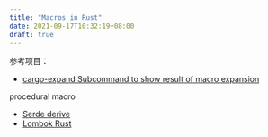 ```yaml
---
title: "Macros in Rust"
date: 2021-09-17T10:32:19+08:00
draft: true
---
```




<!--more-->

参考项目：

- [cargo-expand Subcommand to show result of macro expansion](https://github.com/dtolnay/cargo-expand)

procedural macro

- [Serde derive](https://github.com/serde-rs/serde/tree/master/serde_derive)
- [Lombok Rust](https://github.com/sokomishalov/lombok-rs)
